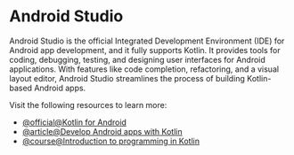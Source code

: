 # Android Studio

Android Studio is the official Integrated Development Environment (IDE) for Android app development, and it fully supports Kotlin. It provides tools for coding, debugging, testing, and designing user interfaces for Android applications. With features like code completion, refactoring, and a visual layout editor, Android Studio streamlines the process of building Kotlin-based Android apps.

Visit the following resources to learn more:

- [@official@Kotlin for Android](https://kotlinlang.org/docs/android-overview.html)
- [@article@Develop Android apps with Kotlin](https://developer.android.com/kotlin)
- [@course@Introduction to programming in Kotlin](https://developer.android.com/courses/pathways/android-basics-compose-unit-1-pathway-1)
